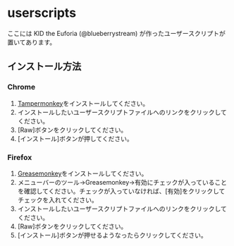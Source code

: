 # userscripts
ここには KID the Euforia (@blueberrystream) が作ったユーザースクリプトが置いてあります。

## インストール方法
### Chrome
1. [Tampermonkey](https://chrome.google.com/webstore/detail/tampermonkey/dhdgffkkebhmkfjojejmpbldmpobfkfo)をインストールしてください。
2. インストールしたいユーザースクリプトファイルへのリンクをクリックしてください。
3. [Raw]ボタンをクリックしてください。
4. [インストール]ボタンが押してください。

### Firefox
1. [Greasemonkey](https://addons.mozilla.org/ja/firefox/addon/greasemonkey/)をインストールしてください。
2. メニューバーのツール→Greasemonkey→有効にチェックが入っていることを確認してください。チェックが入っていなければ、[有効]をクリックしてチェックを入れてください。
3. インストールしたいユーザースクリプトファイルへのリンクをクリックしてください。
4. [Raw]ボタンをクリックしてください。
5. [インストール]ボタンが押せるようなったらクリックしてください。

